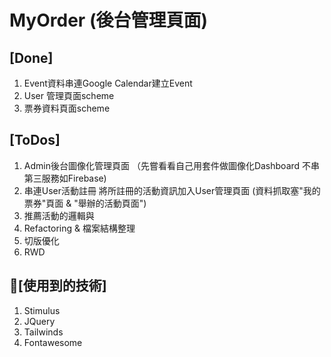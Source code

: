 # MyOrder (後台管理頁面)

## [Done]
1. Event資料串連Google Calendar建立Event
2. User 管理頁面scheme
3. 票券資料頁面scheme 

## [ToDos]
1. Admin後台圖像化管理頁面 （先嘗看看自己用套件做圖像化Dashboard 不串第三服務如Firebase)
2. 串連User活動註冊 將所註冊的活動資訊加入User管理頁面 (資料抓取塞"我的票券"頁面 & "舉辦的活動頁面")
3. 推薦活動的邏輯與
4. Refactoring & 檔案結構整理
5. 切版優化 
6. RWD 


## [使用到的技術]
1. Stimulus
2. JQuery
3. Tailwinds
4. Fontawesome

